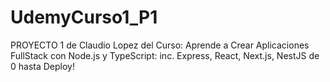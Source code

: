 # UdemyCurso1_P1

PROYECTO 1 de Claudio Lopez del Curso:
Aprende a Crear Aplicaciones FullStack con Node.js y TypeScript: inc. Express, React, Next.js, NestJS de 0 hasta Deploy!
